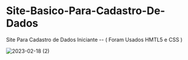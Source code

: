 # Site-Basico-Para-Cadastro-De-Dados
Site Para Cadastro de Dados Iniciante -- ( Foram Usados HMTL5 e CSS )

![2023-02-18 (2)](https://user-images.githubusercontent.com/111101895/219838045-fdb8daeb-70fe-40fa-9b88-d40c35567fba.png)
